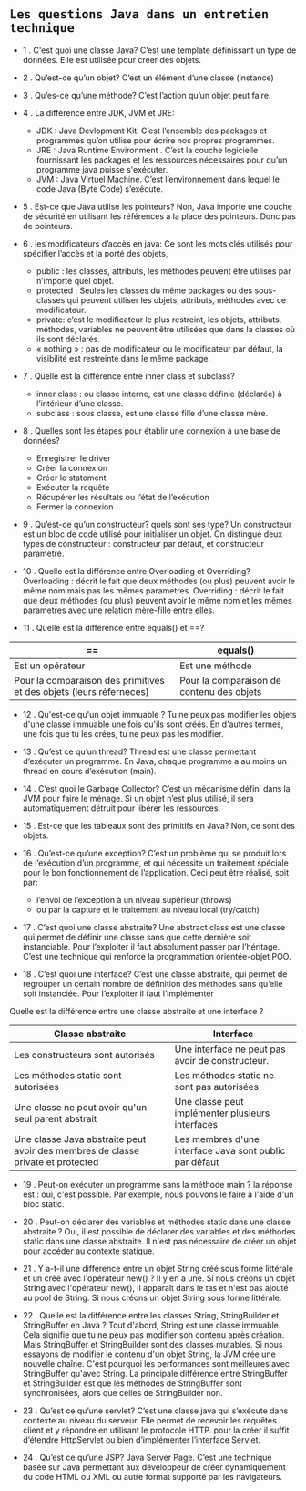## <samp>Les questions Java dans un entretien technique </samp>

- 1 . C'est quoi une classe Java? C’est une template définissant un type de données. Elle est utilisée pour créer des objets.

- 2 . Qu’est-ce qu’un objet? C’est un élément d’une classe (instance)

- 3 . Qu’es-ce qu’une méthode? C’est l’action qu’un objet peut faire.

- 4 . La différence entre JDK, JVM et JRE:
  *  JDK : Java Devlopment Kit. C’est l’ensemble des packages et programmes qu’on utilise pour écrire nos propres programmes.
  *  JRE : Java Runtime Environment . C’est la couche logicielle fournissant les packages et les ressources nécessaires pour qu’un programme java puisse s'exécuter.
  *  JVM : Java Virtuel Machine. C’est l’environnement dans lequel le code Java (Byte Code) s’exécute.

- 5 . Est-ce que Java utilise les pointeurs? Non, Java importe une couche de sécurité en utilisant les références à la place des pointeurs. Donc pas de pointeurs.

- 6 . les modificateurs d’accès en java: Ce sont les mots clés utilisés pour spécifier l’accès et la porté des objets,
  *  public : les classes, attributs, les méthodes peuvent être utilisés par n’importe quel objet.
  *  protected : Seules les classes du même packages ou des sous-classes qui peuvent utiliser les objets, attributs, méthodes avec ce modificateur.
  *  private: c’est le modificateur le plus restreint, les objets, attributs, méthodes, variables ne peuvent être utilisées que dans la classes où ils sont déclarés.
  *  « nothing » : pas de modificateur ou le modificateur par défaut, la visibilité est restreinte dans le même package.

- 7 . Quelle est la différence entre inner class et subclass?
  *  inner class : ou classe interne, est une classe définie (déclarée) à l’intérieur d’une classe.
  *  subclass : sous classe, est une classe fille d’une classe mère.

- 8 . Quelles sont les étapes pour établir une connexion à une base de données?
  *  Enregistrer le driver
  *  Créer la connexion
  *  Créer le statement
  *  Exécuter la requête
  *  Récupérer les résultats ou l’état de l’exécution
  *  Fermer la connexion

- 9 . Qu’est-ce qu’un constructeur? quels sont ses type?
Un constructeur est un bloc de code utilisé pour initialiser un objet. On distingue deux types de constructeur : constructeur par défaut, et constructeur paramètré.

- 10 . Quelle est la différence entre Overloading et Overriding?
Overloading : décrit le fait que deux méthodes (ou plus) peuvent avoir le même nom mais pas les mêmes parametres.
Overriding : décrit le fait que deux méthodes (ou plus) peuvent avoir le même nom et les mêmes parametres avec une relation mère-fille entre elles.

- 11 . Quelle est la différence entre equals() et ==?

== | equals() 
--- | --- 
Est un opérateur | Est une méthode
Pour la comparaison des primitives et des objets (leurs réferneces) |  Pour la comparaison de contenu des objets

- 12 . Qu'est-ce qu'un objet immuable ? 
Tu ne peux pas modifier les objets d'une classe immuable une fois qu'ils sont créés. En d'autres termes, une fois que tu les crées, tu ne peux pas les modifier.

- 13 . Qu’est ce qu’un thread?
Thread est une classe permettant d’exécuter un programme. En Java, chaque programme a au moins un thread en cours d’exécution (main). 

- 14 . C’est quoi le Garbage Collector?
C’est un mécanisme défini dans la JVM pour faire le ménage. Si un objet n’est plus utilisé, il sera automatiquement détruit pour libérer les ressources.

- 15 . Est-ce que les tableaux sont des primitifs en Java? Non, ce sont des objets.

- 16 . Qu’est-ce qu’une exception?
C’est un problème qui se produit lors de l’exécution d’un programme, et qui nécessite un traitement spéciale pour le bon fonctionnement de l’application. Ceci peut être réalisé, soit par:
  *  l’envoi de l’exception à un niveau supérieur (throws) 
  *  ou par la capture et le traitement au niveau local (try/catch)

- 17 . C’est quoi une classe abstraite? 
Une abstract class est une classe qui permet de définir une classe sans que cette dernière soit instanciable. Pour l’exploiter il faut absolument passer par l’héritage. C’est une technique qui renforce la programmation orientée-objet POO.

- 18 . C’est quoi une interface?
C’est une classe abstraite, qui permet de regrouper un certain nombre de définition des méthodes sans qu’elle soit instanciée. Pour l’exploiter il faut l’implémenter

Quelle est la différence entre une classe abstraite et une interface ?

Classe abstraite	 | Interface
--- | --- 
Les constructeurs sont autorisés	| Une interface ne peut pas avoir de constructeur.
Les méthodes static sont autorisées	| Les méthodes static ne sont pas autorisées
Une classe ne peut avoir qu'un seul parent abstrait | Une classe peut implémenter plusieurs interfaces
Une classe Java abstraite peut avoir des membres de classe private et protected | Les membres d'une interface Java sont public par défaut

- 19 . Peut-on exécuter un programme sans la méthode main ?
la réponse est : oui, c'est possible. Par exemple, nous pouvons le faire à l'aide d'un bloc static.

- 20 . Peut-on déclarer des variables et méthodes static dans une classe abstraite ?
Oui, il est possible de déclarer des variables et des méthodes static dans une classe abstraite. Il n'est pas nécessaire de créer un objet pour accéder au contexte statique.

- 21 . Y a-t-il une différence entre un objet String créé sous forme littérale et un créé avec l'opérateur new() ?
Il y en a une. Si nous créons un objet String avec l'opérateur new(), il apparaît dans le tas et n'est pas ajouté au pool de String. Si nous créons un objet String sous forme littérale.

- 22 . Quelle est la différence entre les classes String, StringBuilder et StringBuffer en Java ?
Tout d'abord, String est une classe immuable. Cela signifie que tu ne peux pas modifier son contenu après création. Mais StringBuffer et StringBuilder sont des classes mutables. Si nous essayons de modifier le contenu d'un objet String, la JVM crée une nouvelle chaîne. C'est pourquoi les performances sont meilleures avec StringBuffer qu'avec String.
La principale différence entre StringBuffer et StringBuilder est que les méthodes de StringBuffer sont synchronisées, alors que celles de StringBuilder non.

- 23 . Qu’est ce qu’une servlet?
C’est une classe java qui s’exécute dans contexte au niveau du serveur. Elle permet de recevoir les requêtes client et y répondre en utilisant le protocole HTTP. pour la créer il suffit d’étendre HttpServlet ou bien d’implémenter l’interface Servlet.

- 24 . Qu’est ce qu’une JSP?
Java Server Page. C’est une technique basée sur Java permettant aux développeur de créer dynamiquement du code HTML ou XML ou autre format supporté par les navigateurs.
